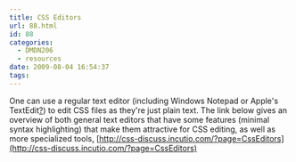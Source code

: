 ```yaml
---
title: CSS Editors
url: 88.html
id: 88
categories:
  - DMDN206
  - resources
date: 2009-08-04 16:54:37
tags:
---
```


One can use a regular text editor (including Windows Notepad or Apple's TextEdit[?](http://css-discuss.incutio.com/?action=edit&page=TextEdit)) to edit CSS files as they're just plain text. The link below gives an overview of both general text editors that have some features (minimal syntax highlighting) that make them attractive for CSS editing, as well as more specialized tools[.](http://www.passionfruit.co.nz) [http://css-discuss.incutio.com/?page=CssEditors](http://css-discuss.incutio.com/?page=CssEditors)
